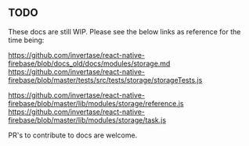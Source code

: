 ## TODO

These docs are still WIP. Please see the below links as reference for the time being:

https://github.com/invertase/react-native-firebase/blob/docs_old/docs/modules/storage.md
https://github.com/invertase/react-native-firebase/blob/master/tests/src/tests/storage/storageTests.js

https://github.com/invertase/react-native-firebase/blob/master/lib/modules/storage/reference.js
https://github.com/invertase/react-native-firebase/blob/master/lib/modules/storage/task.js

PR's to contribute to docs are welcome.
